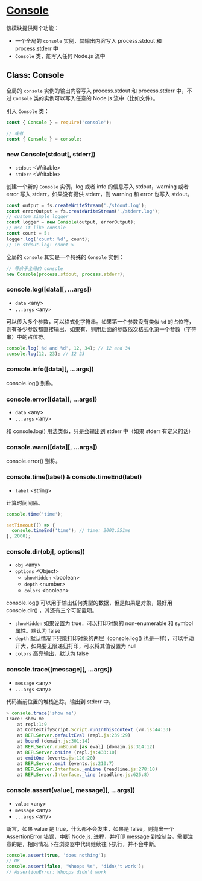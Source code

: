 # [Console](https://nodejs.org/dist/latest-v8.x/docs/api/console.html)

该模块提供两个功能：

- 一个全局的 `console` 实例，其输出内容写入 process.stdout 和 process.stderr 中
- `Console` 类，能写入任何 Node.js 流中

## Class: Console

全局的 `console` 实例的输出内容写入 process.stdout 和 process.stderr 中，不过 `Console` 类的实例可以写入任意的 Node.js 流中（比如文件）。

引入 `Console` 类：

```javascript
const { Console } = require('console');

// 或者
const { Console } = console;
```

### new Console(stdout[, stderr])

- `stdout` \<Writable>
- `stderr` \<Writable>

创建一个新的 `Console` 实例，log 或者 info 的信息写入 stdout，warning 或者 error 写入 stderr，如果没有提供 stderr，则 warning 和 error 也写入 stdout。

```javascript
const output = fs.createWriteStream('./stdout.log');
const errorOutput = fs.createWriteStream('./stderr.log');
// custom simple logger
const logger = new Console(output, errorOutput);
// use it like console
const count = 5;
logger.log('count: %d', count);
// in stdout.log: count 5
```

全局的 `console` 其实是一个特殊的 `Console` 实例：

```javascript
// 等价于全局的 console 
new Console(process.stdout, process.stderr);
```

### console.log([data]\[, ...args])

- `data` \<any>
- `...args` \<any>

可以传入多个参数，可以格式化字符串。如果第一个参数没有类似 `%d` 的占位符，则有多少参数都直接输出，如果有，则用后面的参数依次格式化第一个参数（字符串）中的占位符。

```javascript
console.log('%d and %d', 12, 34); // 12 and 34
console.log(12, 23); // 12 23
```

### console.info([data]\[, ...args])

console.log() 别称。

### console.error([data]\[, ...args])

- `data` \<any>
- `...args` \<any>

和 console.log() 用法类似，只是会输出到 stderr 中（如果 stderr 有定义的话）

### console.warn([data]\[, ...args])

console.error() 别称。

### console.time(label) & console.timeEnd(label)

- `label` \<string>

计算时间间隔。

```javascript
console.time('time');

setTimeout(() => {
  console.timeEnd('time'); // time: 2002.551ms
}, 2000);
```

### console.dir(obj[, options])

- `obj` \<any>
- `options` \<Object>
  - `showHidden` \<boolean>
  - `depth` \<number>
  - `colors` \<boolean>

console.log() 可以用于输出任何类型的数据，但是如果是对象，最好用 console.dir() ，其还有三个可配置项。

- `showHidden` 如果设置为 true，可以打印对象的 non-enumerable 和 symbol 属性。默认为 false
- `depth` 默认情况下只能打印对象的两层（console.log() 也是一样），可以手动开大，如果要无限递归打印，可以将其值设置为 null
- `colors` 高亮输出，默认为 false

### console.trace([message]\[, ...args])

- `message` \<any>
- `...args` \<any>

代码当前位置的堆栈追踪，输出到 stderr 中。

```javascript
> console.trace('show me')
Trace: show me
    at repl:1:9
    at ContextifyScript.Script.runInThisContext (vm.js:44:33)
    at REPLServer.defaultEval (repl.js:239:29)
    at bound (domain.js:301:14)
    at REPLServer.runBound [as eval] (domain.js:314:12)
    at REPLServer.onLine (repl.js:433:10)
    at emitOne (events.js:120:20)
    at REPLServer.emit (events.js:210:7)
    at REPLServer.Interface._onLine (readline.js:278:10)
    at REPLServer.Interface._line (readline.js:625:8)
```

### console.assert(value[, message]\[, ...args])

- `value` \<any>
- `message` \<any>
- `...args` \<any>

 断言，如果 value 是 true，什么都不会发生，如果是 false，则抛出一个 AssertionError 错误，中断 Node.js. 进程，并打印 message 到控制台。需要注意的是，相同情况下在浏览器中代码继续往下执行，并不会中断。

```javascript
console.assert(true, 'does nothing');
// OK
console.assert(false, 'Whoops %s', 'didn\'t work');
// AssertionError: Whoops didn't work
```

